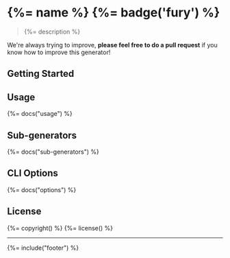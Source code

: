 # {%= name %} {%= badge('fury') %}

> {%= description %}

We're always trying to improve, **please feel free to do a pull request** if you know how to improve this generator!

## Getting Started

## Usage
{%= docs("usage") %}

## Sub-generators
{%= docs("sub-generators") %}

## CLI Options
{%= docs("options") %}

## License
{%= copyright() %}
{%= license() %}

***

{%= include("footer") %}
